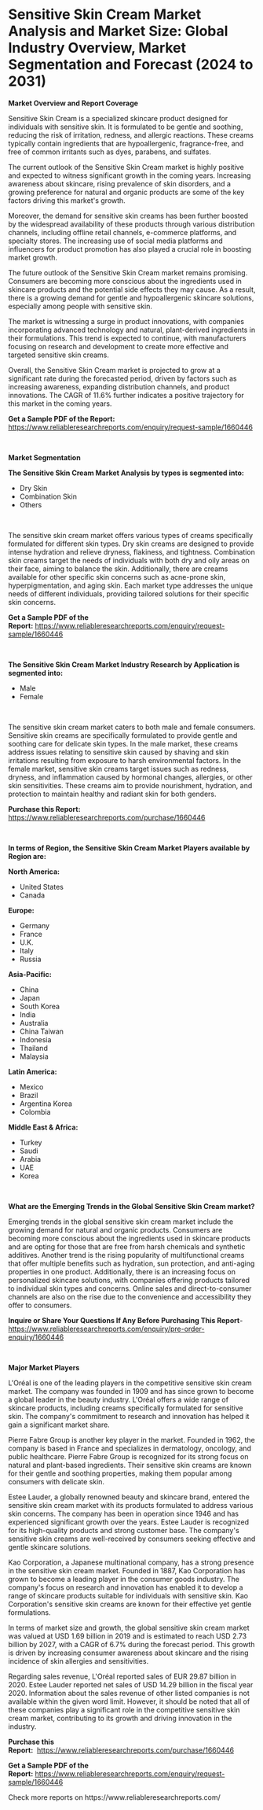 <p><h1>Sensitive Skin Cream Market Analysis and Market Size: Global Industry Overview, Market Segmentation and Forecast (2024 to 2031)</h1></p><p><strong>Market Overview and Report Coverage</strong></p>
<p><p>Sensitive Skin Cream is a specialized skincare product designed for individuals with sensitive skin. It is formulated to be gentle and soothing, reducing the risk of irritation, redness, and allergic reactions. These creams typically contain ingredients that are hypoallergenic, fragrance-free, and free of common irritants such as dyes, parabens, and sulfates.</p><p>The current outlook of the Sensitive Skin Cream market is highly positive and expected to witness significant growth in the coming years. Increasing awareness about skincare, rising prevalence of skin disorders, and a growing preference for natural and organic products are some of the key factors driving this market's growth.</p><p>Moreover, the demand for sensitive skin creams has been further boosted by the widespread availability of these products through various distribution channels, including offline retail channels, e-commerce platforms, and specialty stores. The increasing use of social media platforms and influencers for product promotion has also played a crucial role in boosting market growth.</p><p>The future outlook of the Sensitive Skin Cream market remains promising. Consumers are becoming more conscious about the ingredients used in skincare products and the potential side effects they may cause. As a result, there is a growing demand for gentle and hypoallergenic skincare solutions, especially among people with sensitive skin.</p><p>The market is witnessing a surge in product innovations, with companies incorporating advanced technology and natural, plant-derived ingredients in their formulations. This trend is expected to continue, with manufacturers focusing on research and development to create more effective and targeted sensitive skin creams.</p><p>Overall, the Sensitive Skin Cream market is projected to grow at a significant rate during the forecasted period, driven by factors such as increasing awareness, expanding distribution channels, and product innovations. The CAGR of 11.6% further indicates a positive trajectory for this market in the coming years.</p></p>
<p><strong>Get a Sample PDF of the Report:</strong> <a href="https://www.reliableresearchreports.com/enquiry/request-sample/1660446">https://www.reliableresearchreports.com/enquiry/request-sample/1660446</a></p>
<p>&nbsp;</p>
<p><strong>Market Segmentation</strong></p>
<p><strong>The Sensitive Skin Cream Market Analysis by types is segmented into:</strong></p>
<p><ul><li>Dry Skin</li><li>Combination Skin</li><li>Others</li></ul></p>
<p>&nbsp;</p>
<p><p>The sensitive skin cream market offers various types of creams specifically formulated for different skin types. Dry skin creams are designed to provide intense hydration and relieve dryness, flakiness, and tightness. Combination skin creams target the needs of individuals with both dry and oily areas on their face, aiming to balance the skin. Additionally, there are creams available for other specific skin concerns such as acne-prone skin, hyperpigmentation, and aging skin. Each market type addresses the unique needs of different individuals, providing tailored solutions for their specific skin concerns.</p></p>
<p><strong>Get a Sample PDF of the Report:</strong>&nbsp;<a href="https://www.reliableresearchreports.com/enquiry/request-sample/1660446">https://www.reliableresearchreports.com/enquiry/request-sample/1660446</a></p>
<p>&nbsp;</p>
<p><strong>The Sensitive Skin Cream Market Industry Research by Application is segmented into:</strong></p>
<p><ul><li>Male</li><li>Female</li></ul></p>
<p>&nbsp;</p>
<p><p>The sensitive skin cream market caters to both male and female consumers. Sensitive skin creams are specifically formulated to provide gentle and soothing care for delicate skin types. In the male market, these creams address issues relating to sensitive skin caused by shaving and skin irritations resulting from exposure to harsh environmental factors. In the female market, sensitive skin creams target issues such as redness, dryness, and inflammation caused by hormonal changes, allergies, or other skin sensitivities. These creams aim to provide nourishment, hydration, and protection to maintain healthy and radiant skin for both genders.</p></p>
<p><strong>Purchase this Report:</strong>&nbsp; <a href="https://www.reliableresearchreports.com/purchase/1660446">https://www.reliableresearchreports.com/purchase/1660446</a></p>
<p>&nbsp;</p>
<p><strong>In terms of Region, the Sensitive Skin Cream Market Players available by Region are:</strong></p>
<p>
    <p> <strong> North America: </strong>
        <ul>
            <li>United States</li>
            <li>Canada</li>
        </ul>
        </p> 
    <p> <strong> Europe: </strong>
        <ul>
            <li>Germany</li>
            <li>France</li>
            <li>U.K.</li>
            <li>Italy</li>
            <li>Russia</li>
        </ul>
        </p> 
    <p> <strong> Asia-Pacific: </strong>
        <ul>
            <li>China</li>
            <li>Japan</li>
            <li>South Korea</li>
            <li>India</li>
            <li>Australia</li>
            <li>China Taiwan</li>
            <li>Indonesia</li>
            <li>Thailand</li>
            <li>Malaysia</li>
        </ul>
        </p> 
    <p> <strong> Latin America: </strong>
        <ul>
            <li>Mexico</li>
            <li>Brazil</li>
            <li>Argentina Korea</li>
            <li>Colombia</li>
        </ul>
        </p> 
    <p> <strong> Middle East & Africa: </strong>
        <ul>
            <li>Turkey</li>
            <li>Saudi</li>
            <li>Arabia</li>
            <li>UAE</li>
            <li>Korea</li>
        </ul>
    </p>
    </p>
<p>&nbsp;</p>
<p><strong>What are the Emerging Trends in the Global Sensitive Skin Cream market?</strong></p>
<p><p>Emerging trends in the global sensitive skin cream market include the growing demand for natural and organic products. Consumers are becoming more conscious about the ingredients used in skincare products and are opting for those that are free from harsh chemicals and synthetic additives. Another trend is the rising popularity of multifunctional creams that offer multiple benefits such as hydration, sun protection, and anti-aging properties in one product. Additionally, there is an increasing focus on personalized skincare solutions, with companies offering products tailored to individual skin types and concerns. Online sales and direct-to-consumer channels are also on the rise due to the convenience and accessibility they offer to consumers.</p></p>
<p><strong>Inquire or Share Your Questions If Any Before Purchasing This Report</strong>- <a href="https://www.reliableresearchreports.com/enquiry/pre-order-enquiry/1660446">https://www.reliableresearchreports.com/enquiry/pre-order-enquiry/1660446</a></p>
<p>&nbsp;</p>
<p><strong>Major Market Players</strong></p>
<p><p>L'Oréal is one of the leading players in the competitive sensitive skin cream market. The company was founded in 1909 and has since grown to become a global leader in the beauty industry. L'Oréal offers a wide range of skincare products, including creams specifically formulated for sensitive skin. The company's commitment to research and innovation has helped it gain a significant market share.</p><p>Pierre Fabre Group is another key player in the market. Founded in 1962, the company is based in France and specializes in dermatology, oncology, and public healthcare. Pierre Fabre Group is recognized for its strong focus on natural and plant-based ingredients. Their sensitive skin creams are known for their gentle and soothing properties, making them popular among consumers with delicate skin.</p><p>Estee Lauder, a globally renowned beauty and skincare brand, entered the sensitive skin cream market with its products formulated to address various skin concerns. The company has been in operation since 1946 and has experienced significant growth over the years. Estee Lauder is recognized for its high-quality products and strong customer base. The company's sensitive skin creams are well-received by consumers seeking effective and gentle skincare solutions.</p><p>Kao Corporation, a Japanese multinational company, has a strong presence in the sensitive skin cream market. Founded in 1887, Kao Corporation has grown to become a leading player in the consumer goods industry. The company's focus on research and innovation has enabled it to develop a range of skincare products suitable for individuals with sensitive skin. Kao Corporation's sensitive skin creams are known for their effective yet gentle formulations.</p><p>In terms of market size and growth, the global sensitive skin cream market was valued at USD 1.69 billion in 2019 and is estimated to reach USD 2.73 billion by 2027, with a CAGR of 6.7% during the forecast period. This growth is driven by increasing consumer awareness about skincare and the rising incidence of skin allergies and sensitivities.</p><p>Regarding sales revenue, L'Oréal reported sales of EUR 29.87 billion in 2020. Estee Lauder reported net sales of USD 14.29 billion in the fiscal year 2020. Information about the sales revenue of other listed companies is not available within the given word limit. However, it should be noted that all of these companies play a significant role in the competitive sensitive skin cream market, contributing to its growth and driving innovation in the industry.</p></p>
<p><strong>Purchase this Report:</strong>&nbsp;&nbsp;<a href="https://www.reliableresearchreports.com/purchase/1660446">https://www.reliableresearchreports.com/purchase/1660446</a></p>
<p></p>
<p><strong>Get a Sample PDF of the Report:</strong>&nbsp;<a href="https://www.reliableresearchreports.com/enquiry/request-sample/1660446">https://www.reliableresearchreports.com/enquiry/request-sample/1660446</a></p>
<p>Check more reports on https://www.reliableresearchreports.com/</p>